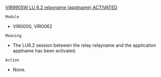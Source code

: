 [VIR9905W LU 6.2 relayname (applname) ACTIVATED](https://virtel.readthedocs.io/en/latest/manuals/virtel/Virtel459MG/messages.html?highlight=VIR9905W#VIR9905W)

`Module`
- VIR0000, VIR0062

`Meaning`
- The LU6.2 session between the relay relayname and the application applname has been activated.

`Action`
- None.
